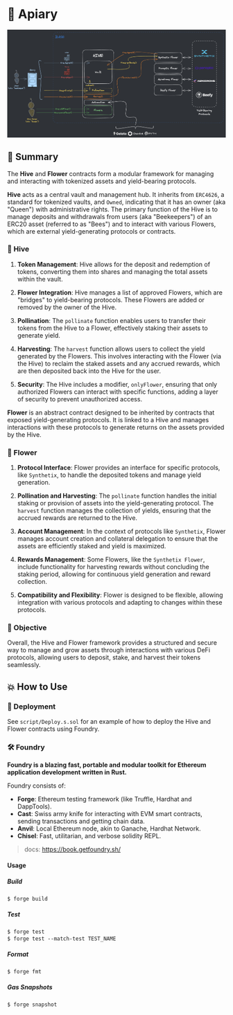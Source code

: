 # 🐝 Apiary

<p align="center">
  <img src="https://github.com/HoneycombFi/honeycomb-contracts/blob/main/illustrations/system.png" alt="system diagram">
</p>

## 🧩 Summary

The **Hive** and **Flower** contracts form a modular framework for managing and interacting with tokenized assets and yield-bearing protocols.

**Hive** acts as a central vault and management hub. It inherits from `ERC4626`, a standard for tokenized vaults, and `Owned`, indicating that it has an owner (aka "Queen") with administrative rights. The primary function of the Hive is to manage deposits and withdrawals from users (aka "Beekeepers") of an ERC20 asset (referred to as "Bees") and to interact with various Flowers, which are external yield-generating protocols or contracts.

### 🍯 Hive

1. **Token Management**: Hive allows for the deposit and redemption of tokens, converting them into shares and managing the total assets within the vault.

2. **Flower Integration**: Hive manages a list of approved Flowers, which are "bridges" to yield-bearing protocols. These Flowers are added or removed by the owner of the Hive.

3. **Pollination**: The `pollinate` function enables users to transfer their tokens from the Hive to a Flower, effectively staking their assets to generate yield.

4. **Harvesting**: The `harvest` function allows users to collect the yield generated by the Flowers. This involves interacting with the Flower (via the Hive) to reclaim the staked assets and any accrued rewards, which are then deposited back into the Hive for the user.

5. **Security**: The Hive includes a modifier, `onlyFlower`, ensuring that only authorized Flowers can interact with specific functions, adding a layer of security to prevent unauthorized access.

**Flower** is an abstract contract designed to be inherited by contracts that exposed yield-generating protocols. It is linked to a Hive and manages interactions with these protocols to generate returns on the assets provided by the Hive.

### 🌷 Flower

1. **Protocol Interface**: Flower provides an interface for specific protocols, like `Synthetix`, to handle the deposited tokens and manage yield generation.

2. **Pollination and Harvesting**: The `pollinate` function handles the initial staking or provision of assets into the yield-generating protocol. The `harvest` function manages the collection of yields, ensuring that the accrued rewards are returned to the Hive.

3. **Account Management**: In the context of protocols like `Synthetix`, Flower manages account creation and collateral delegation to ensure that the assets are efficiently staked and yield is maximized.

4. **Rewards Management**: Some Flowers, like the `Synthetix Flower`, include functionality for harvesting rewards without concluding the staking period, allowing for continuous yield generation and reward collection.

5. **Compatibility and Flexibility**: Flower is designed to be flexible, allowing integration with various protocols and adapting to changes within these protocols.

### 🎯 Objective

Overall, the Hive and Flower framework provides a structured and secure way to manage and grow assets through interactions with various DeFi protocols, allowing users to deposit, stake, and harvest their tokens seamlessly.

## 💥 How to Use

### 🚀 Deployment

See `script/Deploy.s.sol` for an example of how to deploy the Hive and Flower contracts using Foundry.

### 🛠️ Foundry

**Foundry is a blazing fast, portable and modular toolkit for Ethereum application development written in Rust.**

Foundry consists of:

-   **Forge**: Ethereum testing framework (like Truffle, Hardhat and DappTools).
-   **Cast**: Swiss army knife for interacting with EVM smart contracts, sending transactions and getting chain data.
-   **Anvil**: Local Ethereum node, akin to Ganache, Hardhat Network.
-   **Chisel**: Fast, utilitarian, and verbose solidity REPL.

> docs: https://book.getfoundry.sh/

#### Usage

##### Build

```shell
$ forge build
```

##### Test

```shell
$ forge test
$ forge test --match-test TEST_NAME
```

##### Format

```shell
$ forge fmt
```

##### Gas Snapshots

```shell
$ forge snapshot
```
